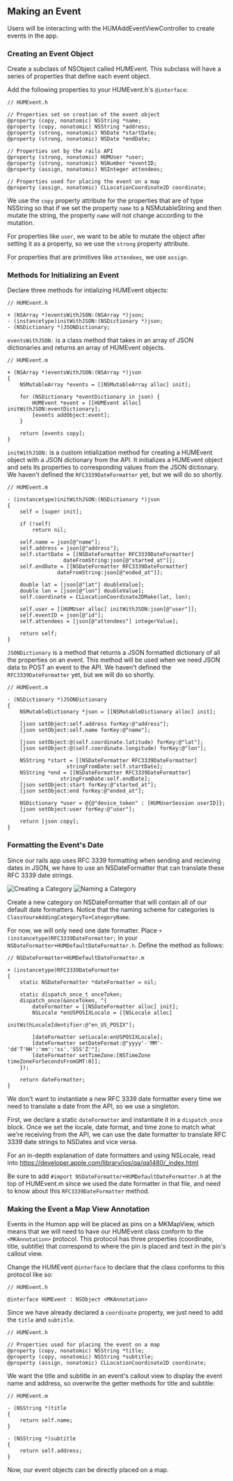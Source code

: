 ## Making an Event

Users will be interacting with the HUMAddEventViewController to create events in the app. 

### Creating an Event Object

Create a subclass of NSObject called HUMEvent. This subclass will have a series of properties that define each event object.

Add the following properties to your HUMEvent.h's `@interface`:

	// HUMEvent.h
	
	// Properties set on creation of the event object
	@property (copy, nonatomic) NSString *name;
	@property (copy, nonatomic) NSString *address;
	@property (strong, nonatomic) NSDate *startDate;
	@property (strong, nonatomic) NSDate *endDate;
	
	// Properties set by the rails API
	@property (strong, nonatomic) HUMUser *user;
	@property (strong, nonatomic) NSNumber *eventID;
	@property (assign, nonatomic) NSInteger attendees;
	
	// Properties used for placing the event on a map
	@property (assign, nonatomic) CLLocationCoordinate2D coordinate;
	
We use the `copy` property attribute for the properties that are of type NSString so that if we set the property `name` to a NSMutableString and then mutate the string, the property `name` will not change according to the mutation.

For properties like `user`, we want to be able to mutate the object after setting it as a property, so we use the `strong` property attribute.

For properties that are primitives like `attendees`, we use `assign`.

### Methods for Initializing an Event

Declare three methods for intializing HUMEvent objects:

	// HUMEvent.h

	+ (NSArray *)eventsWithJSON:(NSArray *)json;
	- (instancetype)initWithJSON:(NSDictionary *)json;
	- (NSDictionary *)JSONDictionary;

`eventsWithJSON:` is a class method that takes in an array of JSON dictionaries and returns an array of HUMEvent objects.

	// HUMEvent.m
	
	+ (NSArray *)eventsWithJSON:(NSArray *)json
	{
    	NSMutableArray *events = [[NSMutableArray alloc] init];
    
    	for (NSDictionary *eventDictionary in json) {
        	HUMEvent *event = [[HUMEvent alloc] initWithJSON:eventDictionary];
        	[events addObject:event];
    	}
    
    	return [events copy];
	}

`initWithJSON:` is a custom intialization method for creating a HUMEvent object with a JSON dictionary from the API. It initializes a HUMEvent object and sets its properties to corresponding values from the JSON dictionary. We haven't defined the `RFC3339DateFormatter` yet, but we will do so shortly.

	// HUMEvent.m
	
	- (instancetype)initWithJSON:(NSDictionary *)json
	{
    	self = [super init];
    
    	if (!self)
        	return nil;
    
    	self.name = json[@"name"];
    	self.address = json[@"address"];
    	self.startDate = [[NSDateFormatter RFC3339DateFormatter]
                      dateFromString:json[@"started_at"]];
    	self.endDate = [[NSDateFormatter RFC3339DateFormatter]
                    dateFromString:json[@"ended_at"]];
    
    	double lat = [json[@"lat"] doubleValue];
    	double lon = [json[@"lon"] doubleValue];
    	self.coordinate = CLLocationCoordinate2DMake(lat, lon);
    
    	self.user = [[HUMUser alloc] initWithJSON:json[@"user"]];
    	self.eventID = json[@"id"];
    	self.attendees = [json[@"attendees"] integerValue];
    
    	return self;
	}

`JSONDictionary` is a method that returns a JSON formatted dictionary of all the properties on an event. This method will be used when we need JSON data to POST an event to the API. We haven't defined the `RFC3339DateFormatter` yet, but we will do so shortly.

	// HUMEvent.m
	
	- (NSDictionary *)JSONDictionary
	{
    	NSMutableDictionary *json = [[NSMutableDictionary alloc] init];
    
    	[json setObject:self.address forKey:@"address"];
    	[json setObject:self.name forKey:@"name"];
    
    	[json setObject:@(self.coordinate.latitude) forKey:@"lat"];
    	[json setObject:@(self.coordinate.longitude) forKey:@"lon"];
    
    	NSString *start = [[NSDateFormatter RFC3339DateFormatter]
                       stringFromDate:self.startDate];
    	NSString *end = [[NSDateFormatter RFC3339DateFormatter]
                     stringFromDate:self.endDate];
    	[json setObject:start forKey:@"started_at"];
    	[json setObject:end forKey:@"ended_at"];
    
    	NSDictionary *user = @{@"device_token" : [HUMUserSession userID]};
    	[json setObject:user forKey:@"user"];
    
    	return [json copy];
	}

### Formatting the Event's Date

Since our rails app uses RFC 3339 formatting when sending and recieving dates in JSON, we have to use an NSDateFormatter that can translate these RFC 3339 date strings.

![Creating a Category](images/ios_making_an_event_1.png)
![Naming a Category](images/ios_making_an_event_2.png)

Create a new category on NSDateFormatter that will contain all of our default date formatters. Notice that the naming scheme for categories is `ClassYoureAddingCategoryTo+CategoryName`. 

For now, we will only need one date formatter. Place `+ (instancetype)RFC3339DateFormatter;` in your `NSDateFormatter+HUMDefaultDateFormatter.h`. Define the method as follows:

	// NSDateFormatter+HUMDefaultDateFormatter.m
	
	+ (instancetype)RFC3339DateFormatter
	{
    	static NSDateFormatter *dateFormatter = nil;
    
    	static dispatch_once_t onceToken;
    	dispatch_once(&onceToken, ^{
        	dateFormatter = [[NSDateFormatter alloc] init];
        	NSLocale *enUSPOSIXLocale = [[NSLocale alloc]
                                     initWithLocaleIdentifier:@"en_US_POSIX"];
        
        	[dateFormatter setLocale:enUSPOSIXLocale];
        	[dateFormatter setDateFormat:@"yyyy'-'MM'-'dd'T'HH':'mm':'ss'.'SSS'Z'"];
        	[dateFormatter setTimeZone:[NSTimeZone timeZoneForSecondsFromGMT:0]];
    	});

    	return dateFormatter;
	}

We don't want to instantiate a new RFC 3339 date formatter every time we need to translate a date from the API, so we use a singleton.

First, we declare a static `dateFormatter` and instantiate it in a `dispatch_once` block. Once we set the locale, date format, and time zone to match what we're receiving from the API, we can use the date formatter to translate RFC 3339 date strings to NSDates and vice versa.
	
For an in-depth explanation of date formatters and using NSLocale, read into https://developer.apple.com/library/ios/qa/qa1480/_index.html

Be sure to add `#import NSDateFormatter+HUMDefaultDateFormatter.h` at the top of HUMEvent.m since we used the date formatter in that file, and need to know about this `RFC3339DateFormatter` method.

### Making the Event a Map View Annotation

Events in the Humon app will be placed as pins on a MKMapView, which means that we will need to have our HUMEvent class conform to the `<MKAnnotation>` protocol. This protocol has three properties (coordinate, title, subtitle) that correspond to where the pin is placed and text in the pin's callout view.

Change the HUMEvent `@interface` to declare that the class conforms to this protocol like so:

	// HUMEvent.h

	@interface HUMEvent : NSObject <MKAnnotation>
	
Since we have already declared a `coordinate` property, we just need to add the `title` and `subtitle`.

	// HUMEvent.h

	// Properties used for placing the event on a map
	@property (copy, nonatomic) NSString *title;
	@property (copy, nonatomic) NSString *subtitle;
	@property (assign, nonatomic) CLLocationCoordinate2D coordinate;
	
We want the title and subtitle in an event's callout view to display the event name and address, so overwrite the getter methods for title and subtitle:

	// HUMEvent.m

	- (NSString *)title
	{
    	return self.name;
	}

	- (NSString *)subtitle
	{
    	return self.address;
	}

Now, our event objects can be directly placed on a map.
